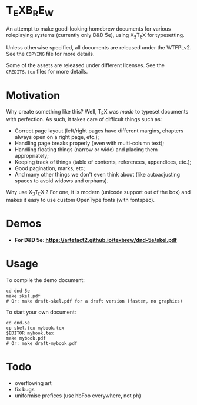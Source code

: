T<sub>E</sub>XB<sub>R</sub>E<sub>W</sub>
=======

An attempt to make good-looking homebrew documents for various
roleplaying systems (currently only D&D 5e), using
X<sub>Ǝ</sub>T<sub>E</sub>X for typesetting.

Unless otherwise specified, all documents are released under the
WTFPLv2. See the `COPYING` file for more details.

Some of the assets are released under different licenses. See the
`CREDITS.tex` files for more details.

Motivation
==========

Why create something like this? Well, T<sub>E</sub>X was *made* to
typeset documents with perfection. As such, it takes care of difficult
things such as:

* Correct page layout (left/right pages have different margins, chapters always open on a right page, etc.);
* Handling page breaks properly (even with multi-column text);
* Handling floating things (narrow or wide) and placing them appropriately;
* Keeping track of things (table of contents, references, appendices, etc.);
* Good pagination, marks, etc;
* And many other things we don't even think about (like autoadjusting spaces to avoid widows and orphans).

Why use X<sub>Ǝ</sub>T<sub>E</sub>X ? For one, it is modern (unicode
support out of the box) and makes it easy to use custom OpenType
fonts (with fontspec).

Demos
=====

* **For D&D 5e: https://artefact2.github.io/texbrew/dnd-5e/skel.pdf**

Usage
=====

To compile the demo document:

    cd dnd-5e
    make skel.pdf
    # Or: make draft-skel.pdf for a draft version (faster, no graphics)

To start your own document:

    cd dnd-5e
    cp skel.tex mybook.tex
    $EDITOR mybook.tex
    make mybook.pdf
    # Or: make draft-mybook.pdf

Todo
====

* overflowing art
* fix bugs
* uniformise prefices (use hbFoo everywhere, not ph)
